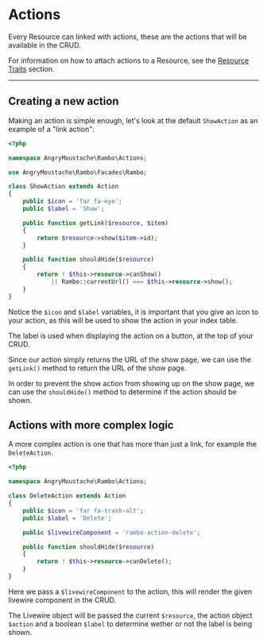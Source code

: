 # Actions

Every Resource can linked with actions, these are the actions that will be available in the CRUD.

For information on how to attach actions to a Resource, see the [Resource Traits](/{{route}}/{{version}}/traits/actions) section.

---

## Creating a new action

Making an action is simple enough, let's look at the default `ShowAction` as an example of a "link action":

```php
<?php

namespace AngryMoustache\Rambo\Actions;

use AngryMoustache\Rambo\Facades\Rambo;

class ShowAction extends Action
{
    public $icon = 'far fa-eye';
    public $label = 'Show';

    public function getLink($resource, $item)
    {
        return $resource->show($item->id);
    }

    public function shouldHide($resource)
    {
        return ! $this->resource->canShow()
            || Rambo::currentUrl() === $this->resource->show();
    }
}
```

Notice the `$icon` and `$label` variables, it is important that you give an icon to your action, as this will be used to show the action in your index table.

The label is used when displaying the action on a button, at the top of your CRUD.

Since our action simply returns the URL of the show page, we can use the `getLink()` method to return the URL of the show page.

In order to prevent the show action from showing up on the show page, we can use the `shouldHide()` method to determine if the action should be shown.

## Actions with more complex logic

A more complex action is one that has more than just a link, for example the `DeleteAction`.

```php
<?php

namespace AngryMoustache\Rambo\Actions;

class DeleteAction extends Action
{
    public $icon = 'far fa-trash-alt';
    public $label = 'Delete';

    public $livewireComponent = 'rambo-action-delete';

    public function shouldHide($resource)
    {
        return ! $this->resource->canDelete();
    }
}
```

Here we pass a `$livewireComponent` to the action, this will render the given livewire component in the CRUD.

The Livewire object will be passed the current `$resource`, the action object `$action` and a boolean `$label` to determine wether or not the label is being shown.
